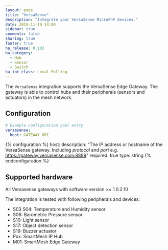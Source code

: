 ```yaml
---
layout: page
title: "VersaSense"
description: "Integrate your VersaSense MicroPnP devices."
date: 2019-11-19 14:00
sidebar: true
comments: false
sharing: true
footer: true
ha_release: 0.103
ha_category:
  - Hub
  - Sensor
  - Switch
ha_iot_class: Local Polling
---
```


The `VersaSense` integration supports the VersaSense Edge Gateway. The gateway is able to control hubs and their peripherals (sensors and actuators) in the mesh network.

## Configuration

```yaml
# Example configuration.yaml entry
versasense:
  host: GATEWAY_URI
```

{% configuration %}
host:
  description: "The IP address or hostname of the VersaSense gateway. Including *protocol* and *port* e.g. https://gateway.versasense.com:8889"
  required: true
  type: string
{% endconfiguration %}

## Supported hardware

All Versasense gateways with software version >= 1.0.2.10

The integration is tested with following peripherals and devices:

- S03 S04: Temperature and Humidity sensor
- S06: Barometric Pressure sensor
- S10: Light sensor
- S17: Object detection sensor
- S19: Buzzer actuator
- Pxx: SmartMesh IP Hub
- M01: SmartMesh Edge Gateway

